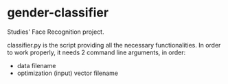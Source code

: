 # gender-classifier
Studies' Face Recognition project.

classifier.py is the script providing all the necessary functionalities. In order to work properly, it needs 2 command line arguments, in order:
- data filename
- optimization (input) vector filename
